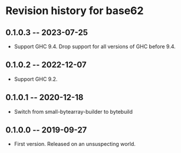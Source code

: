 # Revision history for base62

## 0.1.0.3 -- 2023-07-25

* Support GHC 9.4. Drop support for all versions of GHC before 9.4.

## 0.1.0.2 -- 2022-12-07

* Support GHC 9.2.

## 0.1.0.1 -- 2020-12-18

* Switch from small-bytearray-builder to bytebuild

## 0.1.0.0 -- 2019-09-27

* First version. Released on an unsuspecting world.
